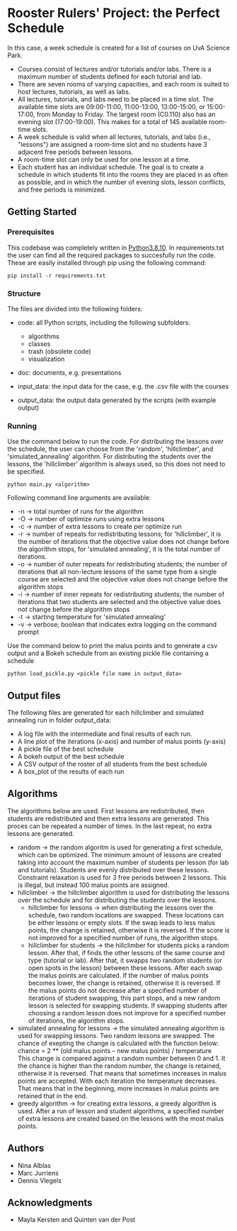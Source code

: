 # Rooster Rulers' Project: the Perfect Schedule

In this case, a week schedule is created for a list of courses on UvA Science Park.
- Courses consist of lectures and/or tutorials and/or labs. There is a maximum number of students defined for each tutorial and lab.
- There are seven rooms of varying capacities, and each room is suited to host lectures, tutorials, as well as labs.
- All lectures, tutorials, and labs need to be placed in a time slot. The available time slots are 09:00-11:00, 11:00-13:00, 13:00-15:00, or 15:00-17:00, from Monday to Friday. The largest room (C0.110) also has an evening slot (17:00-19:00). This makes for a total of 145 available room-time slots.
- A week schedule is valid when all lectures, tutorials, and labs (i.e., "lessons") are assigned a room-time slot and no students have 3 adjacent free periods between lessons.
- A room-time slot can only be used for one lesson at a time.
- Each student has an individual schedule.
The goal is to create a schedule in which students fit into the rooms they are placed in as often as possible, and in which the number of evening slots, lesson conflicts, and free periods is minimized.


## Getting Started

### Prerequisites

This codebase was completely written in [Python3.8.10](https://www.python.org/downloads/). In requirements.txt the user can find all the required packages to succesfully run the code. These are easily installed through pip using the following command:

```
pip install -r requirements.txt
```

### Structure

The files are divided into the following folders:
- code: all Python scripts, including the following subfolders:
    - algorithms
    - classes
    - trash (obsolete code)
    - visualization

- doc: documents, e.g. presentations
- input_data: the input data for the case, e.g. the .csv file with the courses
- output_data: the output data generated by the scripts (with example output)


### Running

Use the command below to run the code. For distributing the lessons over the schedule, the user can choose from the 'random', 'hillclimber', and 'simulated_annealing' algorithm. For distributing the students over the lessons, the 'hillclimber' algorithm is always used, so this does not need to be specified.

```
python main.py <algorithm> 
```

Following command line arguments are available:
- -n -> total number of runs for the algorithm
- -O -> number of optimize runs using extra lessons
- -c -> number of extra lessons to create per optimize run
- -r -> number of repeats for redistributing lessons; for 'hillclimber', it is the number of iterations that the objective value does not change before the algorithm stops, for 'simulated annealing', it is the total number of iterations.
- -o -> number of outer repeats for redistributing students; the number of iterations that all non-lecture lessons of the same type from a single course are selected and the objective value does not change before the algorithm stops 
- -i -> number of inner repeats for redistributing students; the number of iterations that two students are selected and the objective value does not change before the algorithm stops
- -t -> starting temperature for 'simulated annealing'
- -v -> verbose; boolean that indicates extra logging on the command prompt


Use the command below to print the malus points and to generate a csv output and a Bokeh schedule from an existing pickle file containing a schedule 

```
python load_pickle.py <pickle file name in output_data> 
```

## Output files
The following files are generated for each hillclimber and simulated annealing run in folder output_data:
- A log file with the intermediate and final results of each run.
- A line plot of the iterations (x-axis) and number of malus points (y-axis)
- A pickle file of the best schedule 
- A bokeh output of the best schedule 
- A CSV output of the roster of all students from the best schedule
- A box_plot of the results of each run

## Algorithms
The algorithms below are used. First lessons are redistributed, then students are redistributed and then extra lessons are generated. This proces can be repeated a number of times. In the last repeat, no extra lessons are generated.
- random -> the random algoritm is used for generating a first schedule, which can be optimized. The minimum amount of lessons are created taking into account the maximum number of students per lesson (for lab and tutorials). Students are evenly distributed over these lessons. Constraint relaxation is used for 3 free periods between 2 lessons. This is illegal, but instead 100 malus points are assigned. 
- hillclimber -> the hillclimber algorithm is used for distributing the lessons over the schedule and for distributing the students over the lessons. 
    - hillclimber for lessons -> when distributing the lessons over the schedule, two random locations are swapped. These locations can be either lessons or empty slots. If the swap leads to less malus points, the change is retained, otherwise it is reversed. If the score is not improved for a specified number of runs, the algorithm stops.
    - hillclimber for students -> the hillclimber for students picks a random lesson. After that, if finds the other lessons of the same course and type (tutorial or lab). After that, it swapps two random students (or open spots in the lesson) between these lessons. After each swap the malus points are calculated. If the number of malus points becomes lower, the change is retained, otherwise it is reversed. If the malus points do not decrease after a specified number of iterations of student swapping, this part stops, and a new random lesson is selected for swapping students. If swapping students after choosing a random lesson does not improve for a specified number of iterations, the algorithm stops.
- simulated annealing for lessons -> the simulated annealing algorithm is used for swapping lessons. Two random lessons are swapped. The chance of exepting the change is calculated with the function below:  
chance = 2 ** (old malus points – new malus points) / temperature  
This change is compared against a random number between 0 and 1. It the chance is higher than the random number, the change is retained, otherwise it is reversed. That means that sometimes increases in malus points are accepted. 
With each iteration the temperature decreases. That means that in the beginning, more increases in malus points are retained that in the end. 
- greedy algorithm -> for creating extra lessons, a greedy algorithm is used. After a run of lesson and student algorithms, a specified number of extra lessons are created based on the lessons with the most malus points.
       
## Authors

* Nina Alblas
* Marc Jurriens
* Dennis Vlegels


## Acknowledgments

* Mayla Kersten and Quinten van der Post